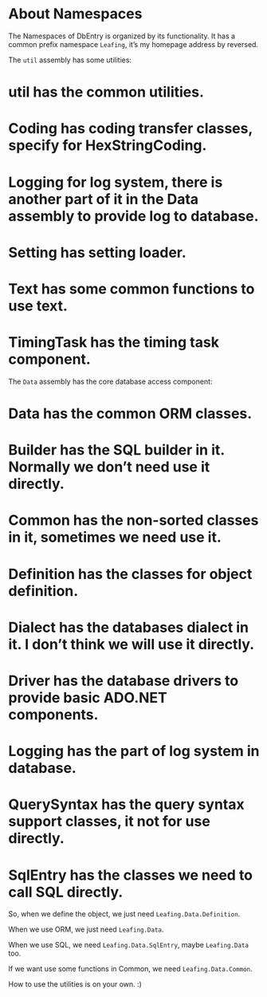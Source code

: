 About Namespaces
==========

The Namespaces of DbEntry is organized by its functionality. It has a common prefix namespace ``Leafing``, it’s my homepage address by reversed.

The ``util`` assembly has some utilities:
# util has the common utilities.
# Coding has coding transfer classes, specify for HexStringCoding.
# Logging for log system, there is another part of it in the Data assembly to provide log to database.
# Setting has setting loader.
# Text has some common functions to use text.
# TimingTask has the timing task component.

The ``Data`` assembly has the core database access component:
# Data has the common ORM classes.
# Builder has the SQL builder in it. Normally we don’t need use it directly.
# Common has the non-sorted classes in it, sometimes we need use it.
# Definition has the classes for object definition.
# Dialect has the databases dialect in it. I don’t think we will use it directly.
# Driver has the database drivers to provide basic ADO.NET components.
# Logging has the part of log system in database.
# QuerySyntax has the query syntax support classes, it not for use directly.
# SqlEntry has the classes we need to call SQL directly.

So, when we define the object, we just need ``Leafing.Data.Definition``.

When we use ORM, we just need ``Leafing.Data``.

When we use SQL, we need ``Leafing.Data.SqlEntry``, maybe ``Leafing.Data`` too.

If we want use some functions in Common, we need ``Leafing.Data.Common``.

How to use the utilities is on your own. :)

